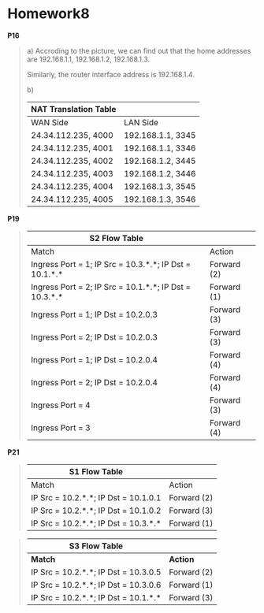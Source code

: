 # Homework8

**P16**

>a) Accroding to the picture, we can find out that the home addresses are 192.168.1.1, 192.168.1.2, 192.168.1.3.
>
>Similarly, the router interface address is 192.168.1.4.
>
>b)
>
>| NAT Translation Table |                   |
>| --------------------- | :---------------- |
>| WAN Side              | LAN Side          |
>| 24.34.112.235, 4000   | 192.168.1.1, 3345 |
>| 24.34.112.235, 4001   | 192.168.1.1, 3346 |
>| 24.34.112.235, 4002   | 192.168.1.2, 3445 |
>| 24.34.112.235, 4003   | 192.168.1.2, 3446 |
>| 24.34.112.235, 4004   | 192.168.1.3, 3545 |
>| 24.34.112.235, 4005   | 192.168.1.3, 3546 |
>



**P19**

>| S2 Flow Table                                              |             |
>| ---------------------------------------------------------- | ----------- |
>| Match                                                      | Action      |
>| Ingress Port = 1; IP Src = 10.3.\*.\*; IP Dst = 10.1.\*.\* | Forward (2) |
>| Ingress Port = 2; IP Src = 10.1.\*.\*; IP Dst = 10.3.\*.\* | Forward (1) |
>| Ingress Port = 1; IP Dst = 10.2.0.3                        | Forward (3) |
>| Ingress Port = 2; IP Dst = 10.2.0.3                        | Forward (3) |
>| Ingress Port = 1; IP Dst = 10.2.0.4                        | Forward (4) |
>| Ingress Port = 2; IP Dst = 10.2.0.4                        | Forward (4) |
>| Ingress Port = 4                                           | Forward (3) |
>| Ingress Port = 3                                           | Forward (4) |



**P21**

>| S1 Flow Table                            |             |
>| ---------------------------------------- | ----------- |
>| Match                                    | Action      |
>| IP Src = 10.2.\*.\*; IP Dst = 10.1.0.1   | Forward (2) |
>| IP Src = 10.2.\*.\*; IP Dst = 10.1.0.2   | Forward (3) |
>| IP Src = 10.2.\*.\*; IP Dst = 10.3.\*.\* | Forward (1) |

>
>
>| S3 Flow Table                            |             |
>| ---------------------------------------- | ----------- |
>| **Match**                                | **Action**  |
>| IP Src = 10.2.\*.\*; IP Dst = 10.3.0.5   | Forward (2) |
>| IP Src = 10.2.\*.\*; IP Dst = 10.3.0.6   | Forward (1) |
>| IP Src = 10.2.\*.\*; IP Dst = 10.1.\*.\* | Forward (3) |

